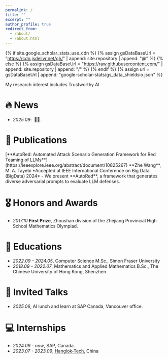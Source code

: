 ```yaml
---
permalink: /
title: ""
excerpt: ""
author_profile: true
redirect_from: 
  - /about/
  - /about.html
---
```


{% if site.google_scholar_stats_use_cdn %}
{% assign gsDataBaseUrl = "https://cdn.jsdelivr.net/gh/" | append: site.repository | append: "@" %}
{% else %}
{% assign gsDataBaseUrl = "https://raw.githubusercontent.com/" | append: site.repository | append: "/" %}
{% endif %}
{% assign url = gsDataBaseUrl | append: "google-scholar-stats/gs_data_shieldsio.json" %}

<span class='anchor' id='about-me'></span>

My research interest includes Trustworthy AI. 

# 🔥 News
- *2025.09*: &nbsp;🎉🎉 . 

# 📝 Publications 

<div markdown="1">
[**AutoRed: Automated Attack Scenario Generation Framework for Red Teaming of LLMs**](https://ieeexplore.ieee.org/abstract/document/10825267)  
**Zhe Wang**, M. A. Tayebi  
*Accepted at IEEE International Conference on Big Data (BigData) 2024*  
- We present **AutoRed**, a framework that generates diverse adversarial prompts to evaluate LLM defenses.
</div>

# 🎖 Honors and Awards
- *2017.10* **First Prize**, Zhoushan division of the Zhejiang Provincial High School Mathematics Olympiad.


# 📖 Educations
- *2022.09 – 2024.05*, Computer Science M.Sc., Simon Fraser University
- *2018.09 – 2022.07*, Mathematics and Applied Mathematics B.Sc., The Chinese University of Hong Kong, Shenzhen

# 💬 Invited Talks
- *2025.06*, AI lunch and learn at SAP Canada, Vancouver office. 

# 💻 Internships
- *2024.09 - now*, SAP, Canada.
- *2023.07 - 2023.09*, [Hanglok-Tech](https://www.hanglok-tech.cn/), China
